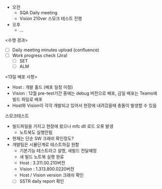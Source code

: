 - 오전
	- SQA Daily meeting
	- Vision 210ver 스모크 테스트 진행
- 오후
	- ...

<수행 경과>
- [ ] Daily meeting minutes upload (confluence)
- [ ] Work progress check (Jira)
	- [ ] SET
	- [ ] ALM

<13일 배포 사항>
- Host : 개발 홀드 (배포 일정 미정)
- Vision : 12월 pre-test기간 중에는 debug 버전으로 배포, 금일 배포는 Teams에 빌드 파일로 배포
- Host와 Vision이 각각 개발되고 있어서 현장에 내려갔을때 충돌이 발생할 수 있음

스모크테스트
- 빌드파일을 가지고 현장에 왔으나 mfc dll 로드 오류 발생
	- 노트북도 실행안됨
- 현재는 단순 SW 크래쉬 확인정도?
- 개발팀은 시뮬단계로 테스트하길 원함
	- 기본기능 테스트라고 설명, 새빌드 전달예정
	- 새 빌드 노트북 실행 완료
	- Host : 3.311.00.210버전
	- Vision : 1.313.800.0220버전
	- Host / Vision version 크래쉬 확인
	- [ ] SSTR daily report 확인